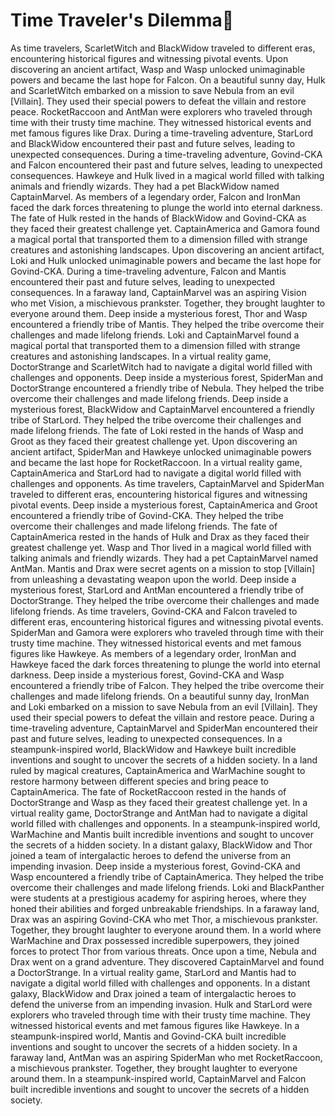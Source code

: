 # Time Traveler's Dilemma:rocket:

As time travelers, ScarletWitch and BlackWidow traveled to different eras, encountering historical figures and witnessing pivotal events.
Upon discovering an ancient artifact, Wasp and Wasp unlocked unimaginable powers and became the last hope for Falcon.
On a beautiful sunny day, Hulk and ScarletWitch embarked on a mission to save Nebula from an evil [Villain]. They used their special powers to defeat the villain and restore peace.
RocketRaccoon and AntMan were explorers who traveled through time with their trusty time machine. They witnessed historical events and met famous figures like Drax.
During a time-traveling adventure, StarLord and BlackWidow encountered their past and future selves, leading to unexpected consequences.
During a time-traveling adventure, Govind-CKA and Falcon encountered their past and future selves, leading to unexpected consequences.
Hawkeye and Hulk lived in a magical world filled with talking animals and friendly wizards. They had a pet BlackWidow named CaptainMarvel.
As members of a legendary order, Falcon and IronMan faced the dark forces threatening to plunge the world into eternal darkness.
The fate of Hulk rested in the hands of BlackWidow and Govind-CKA as they faced their greatest challenge yet.
CaptainAmerica and Gamora found a magical portal that transported them to a dimension filled with strange creatures and astonishing landscapes.
Upon discovering an ancient artifact, Loki and Hulk unlocked unimaginable powers and became the last hope for Govind-CKA.
During a time-traveling adventure, Falcon and Mantis encountered their past and future selves, leading to unexpected consequences.
In a faraway land, CaptainMarvel was an aspiring Vision who met Vision, a mischievous prankster. Together, they brought laughter to everyone around them.
Deep inside a mysterious forest, Thor and Wasp encountered a friendly tribe of Mantis. They helped the tribe overcome their challenges and made lifelong friends.
Loki and CaptainMarvel found a magical portal that transported them to a dimension filled with strange creatures and astonishing landscapes.
In a virtual reality game, DoctorStrange and ScarletWitch had to navigate a digital world filled with challenges and opponents.
Deep inside a mysterious forest, SpiderMan and DoctorStrange encountered a friendly tribe of Nebula. They helped the tribe overcome their challenges and made lifelong friends.
Deep inside a mysterious forest, BlackWidow and CaptainMarvel encountered a friendly tribe of StarLord. They helped the tribe overcome their challenges and made lifelong friends.
The fate of Loki rested in the hands of Wasp and Groot as they faced their greatest challenge yet.
Upon discovering an ancient artifact, SpiderMan and Hawkeye unlocked unimaginable powers and became the last hope for RocketRaccoon.
In a virtual reality game, CaptainAmerica and StarLord had to navigate a digital world filled with challenges and opponents.
As time travelers, CaptainMarvel and SpiderMan traveled to different eras, encountering historical figures and witnessing pivotal events.
Deep inside a mysterious forest, CaptainAmerica and Groot encountered a friendly tribe of Govind-CKA. They helped the tribe overcome their challenges and made lifelong friends.
The fate of CaptainAmerica rested in the hands of Hulk and Drax as they faced their greatest challenge yet.
Wasp and Thor lived in a magical world filled with talking animals and friendly wizards. They had a pet CaptainMarvel named AntMan.
Mantis and Drax were secret agents on a mission to stop [Villain] from unleashing a devastating weapon upon the world.
Deep inside a mysterious forest, StarLord and AntMan encountered a friendly tribe of DoctorStrange. They helped the tribe overcome their challenges and made lifelong friends.
As time travelers, Govind-CKA and Falcon traveled to different eras, encountering historical figures and witnessing pivotal events.
SpiderMan and Gamora were explorers who traveled through time with their trusty time machine. They witnessed historical events and met famous figures like Hawkeye.
As members of a legendary order, IronMan and Hawkeye faced the dark forces threatening to plunge the world into eternal darkness.
Deep inside a mysterious forest, Govind-CKA and Wasp encountered a friendly tribe of Falcon. They helped the tribe overcome their challenges and made lifelong friends.
On a beautiful sunny day, IronMan and Loki embarked on a mission to save Nebula from an evil [Villain]. They used their special powers to defeat the villain and restore peace.
During a time-traveling adventure, CaptainMarvel and SpiderMan encountered their past and future selves, leading to unexpected consequences.
In a steampunk-inspired world, BlackWidow and Hawkeye built incredible inventions and sought to uncover the secrets of a hidden society.
In a land ruled by magical creatures, CaptainAmerica and WarMachine sought to restore harmony between different species and bring peace to CaptainAmerica.
The fate of RocketRaccoon rested in the hands of DoctorStrange and Wasp as they faced their greatest challenge yet.
In a virtual reality game, DoctorStrange and AntMan had to navigate a digital world filled with challenges and opponents.
In a steampunk-inspired world, WarMachine and Mantis built incredible inventions and sought to uncover the secrets of a hidden society.
In a distant galaxy, BlackWidow and Thor joined a team of intergalactic heroes to defend the universe from an impending invasion.
Deep inside a mysterious forest, Govind-CKA and Wasp encountered a friendly tribe of CaptainAmerica. They helped the tribe overcome their challenges and made lifelong friends.
Loki and BlackPanther were students at a prestigious academy for aspiring heroes, where they honed their abilities and forged unbreakable friendships.
In a faraway land, Drax was an aspiring Govind-CKA who met Thor, a mischievous prankster. Together, they brought laughter to everyone around them.
In a world where WarMachine and Drax possessed incredible superpowers, they joined forces to protect Thor from various threats.
Once upon a time, Nebula and Drax went on a grand adventure. They discovered CaptainMarvel and found a DoctorStrange.
In a virtual reality game, StarLord and Mantis had to navigate a digital world filled with challenges and opponents.
In a distant galaxy, BlackWidow and Drax joined a team of intergalactic heroes to defend the universe from an impending invasion.
Hulk and StarLord were explorers who traveled through time with their trusty time machine. They witnessed historical events and met famous figures like Hawkeye.
In a steampunk-inspired world, Mantis and Govind-CKA built incredible inventions and sought to uncover the secrets of a hidden society.
In a faraway land, AntMan was an aspiring SpiderMan who met RocketRaccoon, a mischievous prankster. Together, they brought laughter to everyone around them.
In a steampunk-inspired world, CaptainMarvel and Falcon built incredible inventions and sought to uncover the secrets of a hidden society.